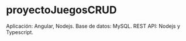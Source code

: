 # proyectoJuegosCRUD

Aplicación: Angular, Nodejs.
Base de datos: MySQL.
REST API: Nodejs y Typescript.



